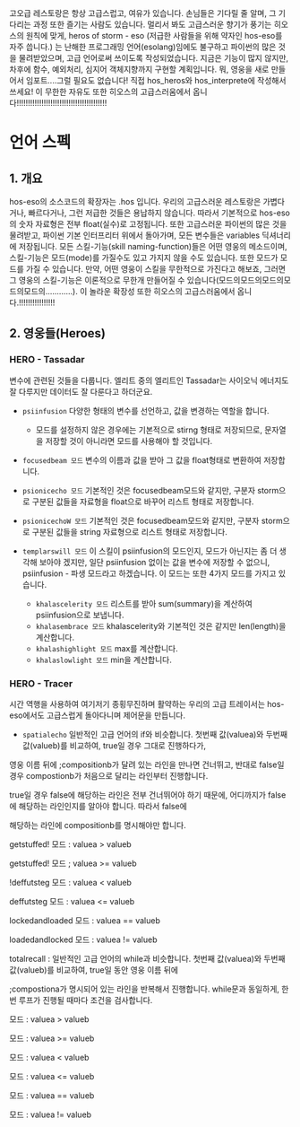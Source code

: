 고오급 레스토랑은 항상 고급스럽고, 여유가 있습니다. 손님들은 기다릴 줄 알며, 그 기다리는 과정 또한 즐기는 사람도 있습니다. 멀리서 봐도 고급스러운 향기가 풍기는 히오스의 원칙에 맞게, heros of storm - eso (저급한 사람들을 위해 약자인 hos-eso를 자주 씁니다.) 는 난해한 프로그래밍 언어(esolang)임에도 불구하고 파이썬의 많은 것을 물려받았으며, 고급 언어로써 쓰이도록 작성되었습니다. 지금은 기능이 많지 않지만, 차후에 함수, 예외처리, 심지어 객체지향까지 구현할 계획입니다. 뭐, 영웅을 새로 만들어서 임포트....그럴 필요도 없습니다! 직접 hos_heros와 hos_interprete에 작성해서 쓰세요! 이 무한한 자유도 또한 히오스의 고급스러움에서 옵니다!!!!!!!!!!!!!!!!!!!!!!!!!!!!!!!!!!!!!!!!

# 언어 스펙

## 1. 개요
hos-eso의 소스코드의 확장자는 .hos 입니다. 우리의 고급스러운 레스토랑은 가볍다거나, 빠르다거나, 그런 저급한 것들은 용납하지 않습니다. 따라서 기본적으로 hos-eso의 숫자 자료형은 전부 float(실수)로 고정됩니다. 또한 고급스러운 파이썬의 많은 것을 물려받고, 파이썬 기본 인터프리터 위에서 돌아가며, 모든 변수들은 variables 딕셔너리에 저장됩니다. 모든 스킬-기능(skill naming-function)들은 어떤 영웅의 메소드이며, 스킬-기능은 모드(mode)를 가질수도 있고 가지지 않을 수도 있습니다. 또한 모드가 모드를 가질 수 있습니다. 만약, 어떤 영웅이 스킬을 무한적으로 가진다고 해보죠, 그러면 그 영웅의 스킬-기능은 이론적으로 무한개 만들어질 수 있습니다(모드의모드의모드의모드의모드의............). 이 놀라운 확장성 또한 히오스의 고급스러움에서 옵니다.!!!!!!!!!!!!!!!!

## 2. 영웅들(Heroes)

### HERO - Tassadar
변수에 관련된 것들을 다룹니다. 엘리트 중의 엘리트인 Tassadar는 사이오닉 에너지도 잘 다루지만 데이터도 잘 다룬다고 하더군요.


- `psiinfusion` 다양한 형태의 변수를 선언하고, 값을 변경하는 역할을 합니다.
  - 모드를 설정하지 않은 경우에는 기본적으로 stirng 형태로 저장되므로, 문자열을 저장할 것이 아니라면 모드를 사용해야 할 것입니다.

- `focusedbeam 모드` 변수의 이름과 값을 받아 그 값을 float형태로 변환하여 저장합니다.

- `psionicecho 모드` 기본적인 것은 focusedbeam모드와 같지만, 구분자 storm으로 구분된 값들을 자료형을 float으로 바꾸어 리스트 형태로 저장합니다.

- `psionicechoW 모드` 기본적인 것은 focusedbeam모드와 같지만, 구분자 storm으로 구분된 값들을 string 자료형으로 리스트 형태로 저장합니다.

- `templarswill 모드` 이 스킬이 psiinfusion의 모드인지, 모드가 아닌지는 좀 더 생각해 보아야 겠지만, 일단 psiinfusion 없이는 값을 변수에 저장할 수 없으니, psiinfusion - 파생 모드라고 하겠습니다. 이 모드는 또한 4가지 모드를 가지고 있습니다.

  - `khalascelerity 모드` 리스트를 받아 sum(summary)을 계산하여 psiinfusion으로 보냅니다.
  - `khalasembrace 모드` khalascelerity와 기본적인 것은 같지만 len(length)을 계산합니다.
  - `khalashighlight 모드` max를 계산합니다.
  - `khalaslowlight 모드` min을 계산합니다.

### HERO - Tracer
시간 역행을 사용하여 여기저기 종횡무진하며 활약하는 우리의 고급 트레이서는 hos-eso에서도 고급스럽게 돌아다니며 제어문을 만듭니다.

* `spatialecho` 일반적인 고급 언어의 if와 비슷합니다. 첫번째 값(valuea)와 두번째 값(valueb)를 비교하여, true일 경우 그대로 진행하다가,

영웅 이름 뒤에 ;compositionb가 달려 있는 라인을 만나면 건너뛰고, 반대로 false일 경우 compostionb가 처음으로 달리는 라인부터 진행합니다.

true일 경우 false에 해당하는 라인은 전부 건너뛰어야 하기 때문에, 어디까지가 false에 해당하는 라인인지를 알아야 합니다. 따라서 false에

해당하는 라인에 compositionb를 명시해야만 합니다.

getstuffed! 모드 : valuea > valueb

getstuffed! 모드 ; valuea >= valueb

!deffutsteg 모드 : valuea < valueb

deffutsteg 모드 : valuea <= valueb

lockedandloaded 모드 : valuea == valueb

loadedandlocked 모드 : valuea != valueb


totalrecall : 일반적인 고급 언어의 while과 비슷합니다. 첫번째 값(valuea)와 두번째 값(valueb)를 비교하여, true일 동안 영웅 이름 뒤에

;compostiona가 명시되어 있는 라인을 반복해서 진행합니다. while문과 동일하게, 한번 루프가 진행될 때마다 조건을 검사합니다.

모드 : valuea > valueb

모드 : valuea >= valueb

모드 : valuea < valueb

모드 : valuea <= valueb

모드 : valuea == valueb

모드 : valuea != valueb
